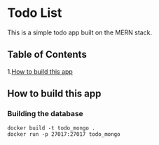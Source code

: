 # Todo List
This is a simple todo app built on the MERN stack.

## Table of Contents
1.[How to build this app](#how-to-build-this-app)

## How to build this app
### Building the database
```
docker build -t todo_mongo .
docker run -p 27017:27017 todo_mongo
```